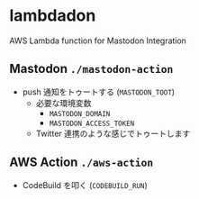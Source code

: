 # lambdadon
AWS Lambda function for Mastodon Integration

## Mastodon `./mastodon-action`
* push 通知をトゥートする (`MASTODON_TOOT`)
    - 必要な環境変数
        - `MASTODON_DOMAIN`
        - `MASTODON_ACCESS_TOKEN`
    - Twitter 連携のような感じでトゥートします

## AWS Action `./aws-action`
* CodeBuild を叩く (`CODEBUILD_RUN`)
